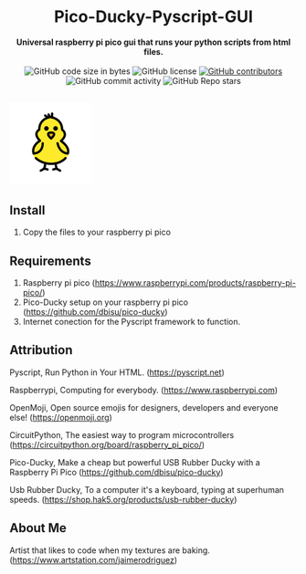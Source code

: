 <h1 align="center">Pico-Ducky-Pyscript-GUI</h1>

<div align="center">
  <strong>Universal raspberry pi pico gui that runs your python scripts from html files.</strong>
</div>

<br />

<div align="center">
  <img alt="GitHub code size in bytes" src="https://img.shields.io/github/languages/code-size/jaime-rodriguez-art/Pico-Ducky-Pyscript-GUI">
  <img alt="GitHub license" src="https://img.shields.io/github/license/jaime-rodriguez-art/Pico-Ducky-Pyscript-GUI">
  <a href="https://github.com/jaime-rodriguez-art/Pico-Ducky-Pyscript-GUI/graphs/contributors"><img alt="GitHub contributors" src="https://img.shields.io/github/contributors/jaime-rodriguez-art/Pico-Ducky-Pyscript-GUI"></a>
  <img alt="GitHub commit activity" src="https://img.shields.io/github/commit-activity/m/jaime-rodriguez-art/Pico-Ducky-Pyscript-GUI">
  <img alt="GitHub Repo stars" src="https://img.shields.io/github/stars/jaime-rodriguez-art/Pico-Ducky-Pyscript-GUI">
</div>

##

![](images/ducky.svg)



## Install

1. Copy the files to your raspberry pi pico

## Requirements

1. Raspberry pi pico (https://www.raspberrypi.com/products/raspberry-pi-pico/)
2. Pico-Ducky setup on your raspberry pi pico (https://github.com/dbisu/pico-ducky)
3. Internet conection for the Pyscript framework to function.

## Attribution

Pyscript, Run Python in Your HTML. (https://pyscript.net)

Raspberrypi, Computing for everybody. (https://www.raspberrypi.com)

OpenMoji, Open source emojis for designers, developers and everyone else! (https://openmoji.org)

CircuitPython, The easiest way to program microcontrollers (https://circuitpython.org/board/raspberry_pi_pico/)

Pico-Ducky, Make a cheap but powerful USB Rubber Ducky with a Raspberry Pi Pico (https://github.com/dbisu/pico-ducky)

Usb Rubber Ducky, To a computer it's a keyboard, typing at superhuman speeds. (https://shop.hak5.org/products/usb-rubber-ducky)

## About Me

Artist that likes to code when my textures are baking. (https://www.artstation.com/jaimerodriguez)
